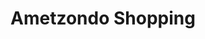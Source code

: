 ---
title: "Ametzondo Shopping"
url: /saint-pierre-dirube/ametzondo-shopping/
shop: centre commercial
---